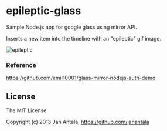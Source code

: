 # epileptic-glass

Sample Node.js app for google glass using mirror API.

Inserts a new item into the timeline with an "epileptic" gif image.

![epileptic](http://images.wikia.com/mrpeople/images/8/80/Epilepsy.gif)

### Reference
https://github.com/emil10001/glass-mirror-nodejs-auth-demo

## License

The MIT License

Copyright (c) 2013 Jan Antala, https://github.com/janantala
